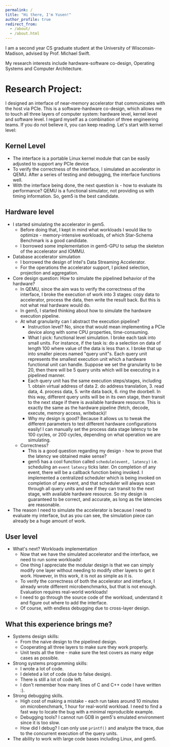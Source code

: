 ```yaml
---
permalink: /
title: "Hi there, I'm Yusen!"
author_profile: true
redirect_from: 
  - /about/
  - /about.html
---
```

I am a second year CS graduate student at the University of Wisconsin-Madison, advised by Prof. Michael Swift.

My research interests include hardware-software co-design, Operating Systems and Computer Architecture.



# Research Project:
I designed an interface of near-memory accelerator that communicates with the host via PCIe. This is a software-hardware co-design, which allows me to touch all three layers of computer system: hardware level, kernel level and software level. I regard myself as a combination of three engineering teams. If you do not believe it, you can keep reading. Let's start with kernel level:

## Kernel Level
* The interface is a portable Linux kernel module that can be easily adjusted to support any PCIe device
* To verify the correctness of the interface, I simulated an accelerator in QEMU. After a series of testing and debugging, the interface functions well.
* With the interface being done, the next question is - how to evaluate its performance? QEMU is a functional simulator, not providing us with timing information. So, gem5 is the best candidate.

## Hardware level
* I started simulating the accelerator in gem5.
  * Before doing that, I kept in mind what workloads I would like to optimize - memory-intensive workloads, of which Star-Schema Benchmark is a good candidate.
  * I borrowed some implementation in gem5-GPU to setup the skeleton of the accelerator and IOMMU.
* Database accelerator simulation
  * I borrowed the design of Intel's Data Streaming Accelerator.
  * For the operations the accelerator support, I picked selection, projection and aggregation.
* Core design question: How to simulate the pipelined behavior of the hardware?
  * In QEMU, since the aim was to verify the correctness of the interface, I broke the execution of work into 3 stages: copy data to accelerator, process the data, then write the result back. But this is not what real hardware would do.
  * In gem5, I started thinking about how to simulate the hardware execution pipeline.
  * At what granularity can I abstract the execution pipeline?
    * Instruction level? No, since that would mean implementing a PCIe device along with some CPU properties, time-consuming. 
    * What I pick: functional level simulation. I broke each task into small units. For instance, if the task is: do a selection on data of length 100 where value of the data is less than x. I broke that up into smaller pieces named "query unit"s. Each query unit represents the smallest execution unit which a hardware functional unit can handle. Suppose we set the granularity to be 20, then there will be 5 query units which will be executing in a pipelined manner.
    * Each query unit has the same execution steps/stages, including 1. obtain virtual address of data 2. do address translation, 3. read data, 4. process data, 5. write data back, 6. ring the doorbell. In this way, different query units will be in its own stage, then transit to the next stage if there is available hardware resource. This is exactly the same as the hardware pipeline (fetch, decode, execute, memory access, writeback)!
    * Why my design is good? Because it allows us to tweak the different parameters to test different hardware configurations easily! I can manually set the process data stage latency to be 100 cycles, or 200 cycles, depending on what operation we are simulating. 
  * Correctness?
    * This is a good question regarding my design - how to prove that the latency we obtained make sense?
    * gem5 has a cool function called `schedule(event, latency)` i.e. scheduling an `event` `latency` ticks later. On completion of any event, there will be a callback function being invoked. I implemented a centralized scheduler which is being invoked on completion of any event, and that scheduler will always scan through all query units and see if they can transit to the next stage, with available hardware resource. So my design is guaranteed to be correct, and accurate, as long as the latencies are reasonable.
* The reason I need to simulate the accelerator is because I need to evaluate my interface, but as you can see, the simulation piece can already be a huge amount of work.

## User level
* What's next? Workloads implementation
  * Now that we have the simulated accelerator and the interface, we need to run some workloads!
  * One thing I appreciate the modular design is that we can simply modify one layer without needing to modify other layers to get it work. However, in this work, it is not as simple as it is.
  * To verify the correctness of both the accelerator and interface, I already wrote different microbenchmarks, but that is not enough. Evaluation requires real-world workloads!
  * I need to go through the source code of the workload, understand it and figure out where to add the interface.
  * Of course, with endless debugging due to cross-layer design.

## What this experience brings me?
* Systems design skills:
  * From the naive design to the pipelined design.
  * Cooperating all three layers to make sure they work properly.
  * Unit tests all the time - make sure the test covers as many edge cases as possible.
* Strong systems programming skills:
  * I wrote a lot of code.
  * I deleted a lot of code (due to false design).
  * There is still a lot of code left.
  * I don't remember how many lines of C and C++ code I have written :).
* Strong debugging skills.
  * High cost of making a mistake - each run takes around 10 minutes on microbenchmark, 1 hour for real-world workload. I need to find a fast way to locate the bug with a minimal reproducible example.
  * Debugging tools? I cannot run GDB in gem5's emulated environment since it is too slow.
  * How did I debug? I can only use `printf()` and analyze the trace, due to the concurrent execution of the query units.
* The ability to work with large code bases including Linux, and gem5.

